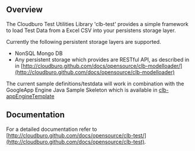 ## Overview

The Cloudburo Test Utilities Library 'clb-test' provides a simple framework to load Test Data from a Excel CSV into your persistens storage layer.

Currently the following persistent storage layers are supported.

* NonSQL Mongo DB
* Any persistent storage which provides are RESTful API, as described in in [http://cloudburo.github.com/docs/opensource/clb-modelloader/](http://cloudburo.github.com/docs/opensource/clb-modelloader)

The current sample definitions/testdata will work in combination with the GoogleApp Engine Java Sample Skeleton which is available in [clb-appEngineTemplate](https://github.com/talfco/clb-appEngineTemplate)

## Documentation

For a detailed documentation refer to [http://cloudburo.github.com/docs/opensource/clb-test/](http://cloudburo.github.com/docs/opensource/clb-test).

